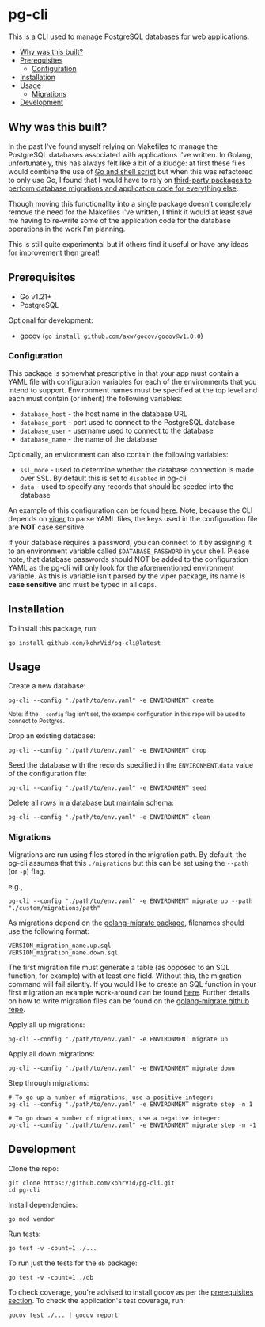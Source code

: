 # pg-cli

This is a CLI used to manage PostgreSQL databases for web applications.

<!-- vim-markdown-toc GFM -->

* [Why was this built?](#why-was-this-built)
* [Prerequisites](#prerequisites)
  * [Configuration](#configuration)
* [Installation](#installation)
* [Usage](#usage)
  * [Migrations](#migrations)
* [Development](#development)

<!-- vim-markdown-toc -->

## Why was this built?

In the past I've found myself relying on Makefiles to manage the PostgreSQL
databases associated with applications I've written. In Golang, unfortunately,
this has always felt like a bit of a kludge: at first these files would combine
the use of [Go and shell
script](https://github.com/kohrVid/calendar-api/blob/efdb530bd7a395134ad94b5e07cb2e97cccee1ab/Makefile)
but when this was refactored to only use Go, I found that I would have to rely
on [third-party packages to perform database migrations and application code
for everything
else](https://github.com/kohrVid/calendar-api/blob/8f116b4b5ed4fb5f866538c3f1a90d7bc77c276a/Makefile).

Though moving this functionality into a single package doesn't completely
remove the need for the Makefiles I've written, I think it would at least save
me having to re-write some of the application code for the database operations
in the work I'm planning.

This is still quite experimental but if others find it useful or have any ideas
for improvement then great!


##  Prerequisites

* Go v1.21+
* PostgreSQL

Optional for development:

* [gocov](https://github.com/axw/gocov#installation) (`go install github.com/axw/gocov/gocov@v1.0.0`)


### Configuration

This package is somewhat prescriptive in that your app must contain a YAML file
with configuration variables for each of the environments that you intend to
support. Environment names must be specified at the top level and each must
contain (or inherit) the following variables:

* `database_host` - the host name in the database URL
* `database_port` - port used to connect to the PostgreSQL database
* `database_user` - username used to connect to the database
* `database_name` - the name of the database

Optionally, an environment can also contain the following variables:

* `ssl_mode` - used to determine whether the database connection is made over
  SSL. By default this is set to `disabled` in pg-cli
* `data` - used to specify any records that should be seeded into the database

An example of this configuration can be found
[here](https://github.com/kohrVid/pg-cli/blob/master/example/env.yaml).
Note, because the CLI depends on
[viper](https://github.com/spf13/viper/issues/260) to parse YAML files, the
keys used in the configuration file are **NOT** case sensitive.

If your database requires a password, you can connect to it by assigning it to
an environment variable called `$DATABASE_PASSWORD` in your shell. Please note,
that database passwords should NOT be added to the configuration YAML as the
pg-cli will only look for the aforementioned environment variable. As this is
variable isn't parsed by the viper package, its name is **case sensitive** and
must be typed in all caps.


## Installation

To install this package, run:

    go install github.com/kohrVid/pg-cli@latest


## Usage

Create a new database:

    pg-cli --config "./path/to/env.yaml" -e ENVIRONMENT create

<sub>Note: if the `--config` flag isn't set, the example configuration in this
repo will be used to connect to Postgres.</sub>

Drop an existing database:

    pg-cli --config "./path/to/env.yaml" -e ENVIRONMENT drop

Seed the database with the records specified in the `ENVIRONMENT`.`data` value
of the configuration file:

    pg-cli --config "./path/to/env.yaml" -e ENVIRONMENT seed

Delete all rows in a database but maintain schema:

    pg-cli --config "./path/to/env.yaml" -e ENVIRONMENT clean


### Migrations

Migrations are run using files stored in the migration path. By default, the
pg-cli assumes that this `./migrations` but this can be set using the `--path`
(or `-p`) flag.

e.g.,

    pg-cli --config "./path/to/env.yaml" -e ENVIRONMENT migrate up --path "./custom/migrations/path"

As migrations depend on the [golang-migrate
package](https://github.com/golang-migrate), filenames should use the following
format:

    VERSION_migration_name.up.sql
    VERSION_migration_name.down.sql

The first migration file must generate a table (as opposed to an SQL function,
for example) with at least one field. Without this, the migration command will
fail silently. If you would like to create an SQL function in your first
migration an example work-around can be found
[here](https://github.com/kohrVid/pg-cli/blob/master/example/migrations/1_initialise_schema.up.sql).
Further details on how to write migration files can be found
on the [golang-migrate github repo](https://github.com/golang-migrate/migrate/blob/master/MIGRATIONS.md).

Apply all up migrations:

    pg-cli --config "./path/to/env.yaml" -e ENVIRONMENT migrate up

Apply all down migrations:

    pg-cli --config "./path/to/env.yaml" -e ENVIRONMENT migrate down

Step through migrations:

    # To go up a number of migrations, use a positive integer:
    pg-cli --config "./path/to/env.yaml" -e ENVIRONMENT migrate step -n 1

    # To go down a number of migrations, use a negative integer:
    pg-cli --config "./path/to/env.yaml" -e ENVIRONMENT migrate step -n -1


## Development

Clone the repo:

    git clone https://github.com/kohrVid/pg-cli.git
    cd pg-cli

Install dependencies:

    go mod vendor

Run tests:

    go test -v -count=1 ./...

To run just the tests for the `db` package:

    go test -v -count=1 ./db

To check coverage, you're advised to install gocov as per the [prerequisites
section](#prerequisites). To check the application's test coverage, run:

    gocov test ./... | gocov report
